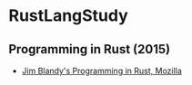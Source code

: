 # RustLangStudy

## Programming in Rust (2015) 
 - [Jim Blandy's Programming in Rust, Mozilla](https://www.red-bean.com/jimb/rust/Programming%20In%20Rust.pdf)
